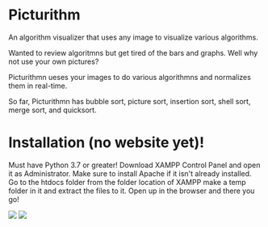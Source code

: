 # Picturithm
An algorithm visualizer that uses any image to visualize various algorithms. 



Wanted to review algoritmns but get tired of the bars and graphs. Well why not use your own pictures? 

Picturithmn ueses your images to do various algorithmns and normalizes them in real-time. 

So far, Picturithmn has bubble sort, picture sort, insertion sort, shell sort, merge sort, and quicksort. 




# Installation (no website yet)! #

Must have Python 3.7 or greater! 
Download XAMPP Control Panel and open it as Administrator. Make sure to install Apache if it isn't already installed. 
Go to the htdocs folder from the folder location of XAMPP make a temp folder in it and extract the files to it.
Open up in the browser and there you go!

![](http://i.imgur.com/nxrkppS.gif)
![](http://i.imgur.com/60bts.gif)
